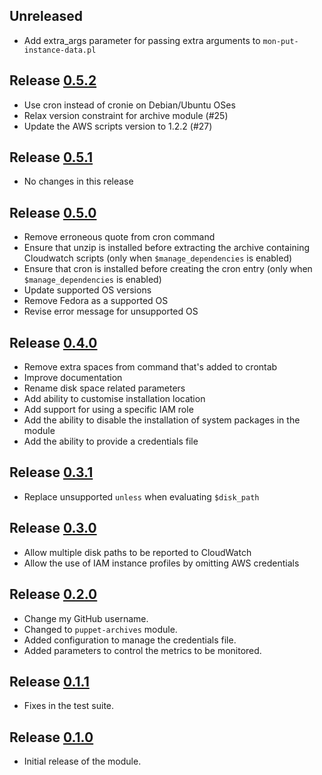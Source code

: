 ## Unreleased
* Add extra_args parameter for passing extra arguments to `mon-put-instance-data.pl`

## Release [0.5.2](https://github.com/JoeNyland/puppet-cloudwatch/releases/tag/0.5.2)

* Use cron instead of cronie on Debian/Ubuntu OSes
* Relax version constraint for archive module (#25)
* Update the AWS scripts version to 1.2.2 (#27)

## Release [0.5.1](https://github.com/JoeNyland/puppet-cloudwatch/releases/tag/0.5.1)

* No changes in this release

## Release [0.5.0](https://github.com/JoeNyland/puppet-cloudwatch/releases/tag/0.5.0)

* Remove erroneous quote from cron command
* Ensure that unzip is installed before extracting the archive containing Cloudwatch scripts (only when `$manage_dependencies` is enabled)
* Ensure that cron is installed before creating the cron entry (only when `$manage_dependencies` is enabled)
* Update supported OS versions
* Remove Fedora as a supported OS
* Revise error message for unsupported OS

## Release [0.4.0](https://github.com/JoeNyland/puppet-cloudwatch/releases/tag/0.4.0)

* Remove extra spaces from command that's added to crontab
* Improve documentation
* Rename disk space related parameters
* Add ability to customise installation location
* Add support for using a specific IAM role
* Add the ability to disable the installation of system packages in the module
* Add the ability to provide a credentials file

## Release [0.3.1](https://github.com/JoeNyland/puppet-cloudwatch/releases/tag/0.3.1)

* Replace unsupported `unless` when evaluating `$disk_path`

## Release [0.3.0](https://github.com/JoeNyland/puppet-cloudwatch/releases/tag/0.3.0)

* Allow multiple disk paths to be reported to CloudWatch
* Allow the use of IAM instance profiles by omitting AWS credentials

## Release [0.2.0](https://github.com/JoeNyland/puppet-cloudwatch/releases/tag/0.2.0)

* Change my GitHub username.
* Changed to `puppet-archives` module.
* Added configuration to manage the credentials file.
* Added parameters to control the metrics to be monitored.

## Release [0.1.1](https://github.com/JoeNyland/puppet-cloudwatch/releases/tag/0.1.1)

* Fixes in the test suite.

## Release [0.1.0](https://github.com/JoeNyland/puppet-cloudwatch/releases/tag/0.1.0)

* Initial release of the module.
